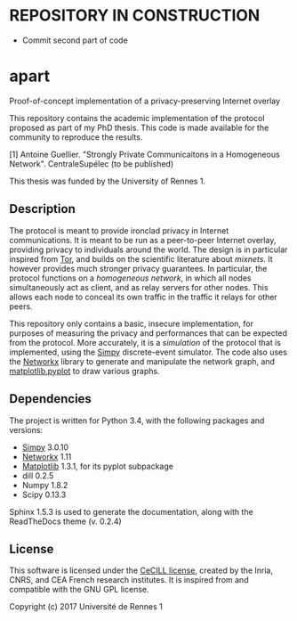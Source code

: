 # REPOSITORY IN CONSTRUCTION

* Commit second part of code

# apart
Proof-of-concept implementation of a privacy-preserving Internet overlay 

This repository contains the academic implementation of the protocol proposed as part of my PhD thesis. This code is made available for the community to reproduce the results.

[1] Antoine Guellier. "Strongly Private Communicaitons in a Homogeneous Network". CentraleSupélec (to be published)

This thesis was funded by the University of Rennes 1.

## Description 
 
The protocol is meant to provide ironclad privacy in Internet communications. It is meant to be run as a peer-to-peer Internet overlay, providing privacy to individuals around the world. The design is in particular inspired from [Tor](https://torproject.org/), and builds on the scientific literature about *mixnets*. It however provides much stronger privacy guarantees. In particular, the protocol functions on a *homogeneous network*, in which all nodes simultaneously act as client, and as relay servers for other nodes. This allows each node to conceal its own traffic in the traffic it relays for other peers. 

This repository only contains a basic, insecure implementation, for purposes of measuring the privacy and performances that can be expected from the protocol. More accurately, it is a *simulation* of the protocol that is implemented, using the [Simpy](http://simpy.readthedocs.io/en/latest/) discrete-event simulator. The code also uses the [Networkx](http://networkx.readthedocs.io/en/stable/) library to generate and manipulate the network graph, and [matplotlib.pyplot](http://matplotlib.org/) to draw various graphs.

## Dependencies

The project is written for Python 3.4, with the following packages and versions:
* [Simpy](http://simpy.readthedocs.io/en/latest/) 3.0.10
* [Networkx](http://networkx.readthedocs.io/en/stable/) 1.11
* [Matplotlib](http://matplotlib.org/) 1.3.1, for its pyplot subpackage
* dill 0.2.5
* Numpy 1.8.2
* Scipy 0.13.3

Sphinx 1.5.3 is used to generate the documentation, along with the ReadTheDocs theme (v. 0.2.4)

## License

This software is licensed under the [CeCILL license](http://www.cecill.info), created by the Inria, CNRS, and CEA French research institutes. It is inspired from and compatible with the GNU GPL license.

Copyright (c) 2017 Université de Rennes 1



